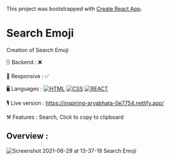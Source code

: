 This project was bootstrapped with [Create React App](https://github.com/facebook/create-react-app).

# Search Emoji

Creation of Search Emoji

🗄 Backend : ❌

📱 Responsive : ✅

🖥 Languages : 
[![HTML](https://user-images.githubusercontent.com/59733143/123686859-8b3dd280-d850-11eb-94e7-eb44c8179dcc.png)](https://developer.mozilla.org/en-US/docs/Glossary/HTML5)
[![CSS](https://user-images.githubusercontent.com/59733143/123686862-8bd66900-d850-11eb-97c5-1cb2889aaf39.png)](https://developer.mozilla.org/en-US/docs/Glossary/CSS)
[![REACT](https://user-images.githubusercontent.com/59733143/123792579-0fd83180-d8e1-11eb-992e-529cacb03bf0.png)](https://fr.reactjs.org/)

🎙 Live version : https://inspiring-aryabhata-0e7754.netlify.app/

⚒ Features : Search, Click to copy to clipboard

## Overview :

![Screenshot 2021-06-29 at 13-37-19 Search Emoji](https://user-images.githubusercontent.com/59733143/123790922-28474c80-d8df-11eb-8011-9fe0cd29aea3.png)
